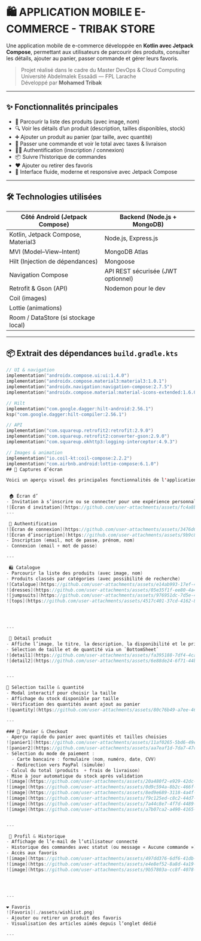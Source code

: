 # 🛍️ APPLICATION MOBILE E-COMMERCE - TRIBAK STORE

Une application mobile de e-commerce développée en **Kotlin avec Jetpack Compose**, permettant aux utilisateurs de parcourir des produits, consulter les détails, ajouter au panier, passer commande et gérer leurs favoris.

> Projet réalisé dans le cadre du Master DevOps & Cloud Computing  
> Université Abdelmalek Essaâdi — FPL Larache  
> Développé par **Mohamed Tribak**

---

## ✨ Fonctionnalités principales

- 🛒 Parcourir la liste des produits (avec image, nom)
- 🔍 Voir les détails d’un produit (description, tailles disponibles, stock)
- ➕ Ajouter un produit au panier (par taille, avec quantité)
- 🧾 Passer une commande et voir le total avec taxes & livraison
- 🧑‍💻 Authentification (inscription / connexion)
- 📦 Suivre l’historique de commandes
- ❤️ Ajouter ou retirer des favoris
- 📲 Interface fluide, moderne et responsive avec Jetpack Compose

---

## 🛠️ Technologies utilisées

| Côté Android (Jetpack Compose)       | Backend (Node.js + MongoDB)      |
|--------------------------------------|----------------------------------|
| Kotlin, Jetpack Compose, Material3   | Node.js, Express.js              |
| MVI (Model–View–Intent)              | MongoDB Atlas                    |
| Hilt (Injection de dépendances)      | Mongoose                         |
| Navigation Compose                   | API REST sécurisée (JWT optionnel) |
| Retrofit & Gson (API)                | Nodemon pour le dev              |
| Coil (images)                        |                                  |
| Lottie (animations)                  |                                  |
| Room / DataStore (si stockage local) |                                  |

---

## 📦 Extrait des dépendances `build.gradle.kts`

```kotlin
// UI & navigation
implementation("androidx.compose.ui:ui:1.4.0")
implementation("androidx.compose.material3:material3:1.0.1")
implementation("androidx.navigation:navigation-compose:2.7.5")
implementation("androidx.compose.material:material-icons-extended:1.6.0")

// Hilt
implementation("com.google.dagger:hilt-android:2.56.1")
ksp("com.google.dagger:hilt-compiler:2.56.1")

// API
implementation("com.squareup.retrofit2:retrofit:2.9.0")
implementation("com.squareup.retrofit2:converter-gson:2.9.0")
implementation("com.squareup.okhttp3:logging-interceptor:4.9.3")

// Images & animation
implementation("io.coil-kt:coil-compose:2.2.2")
implementation("com.airbnb.android:lottie-compose:6.1.0")
## 📸 Captures d’écran

Voici un aperçu visuel des principales fonctionnalités de l'application. Chaque écran illustre une étape clé de l'expérience utilisateur, depuis la connexion jusqu'à la finalisation d'une commande.


 🏠 Écran d’
- Invitation à s’inscrire ou se connecter pour une expérience personnalisée.
![Écran d invitation](https://github.com/user-attachments/assets/fc4a8b93-fcc9-4c83-8247-381c3e93eff1)
---

 🔐 Authentification
![Écran de connexion](https://github.com/user-attachments/assets/3476d6a9-65ce-4765-9587-56c246eed795)
![Écran d’inscription](https://github.com/user-attachments/assets/9b9c84b3-90ca-48bc-b7c1-c88c2ff126eb)
- Inscription (email, mot de passe, prénom, nom)  
- Connexion (email + mot de passe)

---

 🛍️ Catalogue
- Parcourir la liste des produits (avec image, nom)  
- Produits classés par catégories (avec possibilité de recherche)
![Catalogue](https://github.com/user-attachments/assets/e14ab993-17ef-4ecf-9d23-0de3305e549d)
![dresses](https://github.com/user-attachments/assets/05e35f1f-ee80-4a4a-b4c6-25a212d1b27f)
![jumpsuits](https://github.com/user-attachments/assets/976951dc-7d5e-40e2-9baf-2bf5711c5d90)
![tops](https://github.com/user-attachments/assets/4517c401-37cd-4162-8e16-eb4f3b55eb5f)




---

 📄 Détail produit
- Affiche l’image, le titre, la description, la disponibilité et le prix  
- Sélection de taille et de quantité via un `BottomSheet`
![detail1](https://github.com/user-attachments/assets/fa395188-7df4-4cac-8cd8-c817ca530350)
![detail2](https://github.com/user-attachments/assets/6e88de24-6f71-44b6-b537-206538cedc91)


---

🎯 Sélection taille & quantité
- Modal interactif pour choisir la taille  
- Affichage du stock disponible par taille  
- Vérification des quantités avant ajout au panier
![quantity](https://github.com/user-attachments/assets/80c76b49-a7ee-4606-bafe-90b509b7bb44)

---

### 🛒 Panier & Checkout
- Aperçu rapide du panier avec quantités et tailles choisies
![panier1](https://github.com/user-attachments/assets/11af0265-5bd6-49ea-b0cd-534f35668673)
![panier2](https://github.com/user-attachments/assets/aa7eaf1d-7da7-47c2-be72-ca64248cd6ee)
- Sélection du mode de paiement :
  - Carte bancaire : formulaire (nom, numéro, date, CVV)
  - Redirection vers PayPal (simulée)  
- Calcul du total (produits  + frais de livraison)  
- Mise à jour automatique du stock après validation
![image](https://github.com/user-attachments/assets/20a480f2-e929-42dc-b280-44ee6b2884e9)
![image](https://github.com/user-attachments/assets/0d9c594a-8b2c-466f-bee0-e1da5fbf6449)
![image](https://github.com/user-attachments/assets/8ed9e689-3118-4a4f-bc67-2a5dc1109593)
![image](https://github.com/user-attachments/assets/f9c125ed-c8c2-44d7-a315-3d918ab76c76)
![image](https://github.com/user-attachments/assets/7a44c8e7-4f7d-4489-9b75-a25aac19dced)
![image](https://github.com/user-attachments/assets/a7b07ca2-a490-4165-b329-afe670f6db95)


---

 👤 Profil & Historique
- Affichage de l’e-mail de l’utilisateur connecté  
- Historique des commandes avec statut (ou message « Aucune commande »)  
- Accès aux favoris
![image](https://github.com/user-attachments/assets/497dd376-6df6-41db-b7de-81959eccbe4f)
![image](https://github.com/user-attachments/assets/e4e8ef52-8a8d-4a19-b7ef-dffabb22a0e7)
![image](https://github.com/user-attachments/assets/9b57803a-cc8f-4078-92d8-914eb87b211b)




---

❤️ Favoris
![Favoris](./assets/wishlist.png)
- Ajouter ou retirer un produit des favoris  
- Visualisation des articles aimés depuis l’onglet dédié

---


